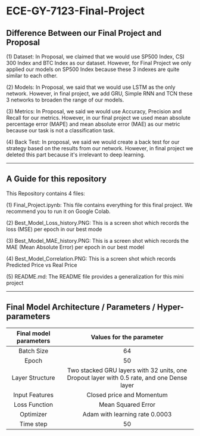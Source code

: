 # ECE-GY-7123-Final-Project
##  Difference Between our Final Project and Proposal

(1) Dataset: In Proposal, we claimed that we would use SP500 Index, CSI 300 Index and BTC Index as our dataset. However, for Final Project we only applied our models on SP500 Index because these 3 indexes are quite similar to each other.

(2) Models: In Proposal, we said that we would use LSTM as the only network. However, in final project, we add GRU, Simple RNN and TCN these 3 networks to broaden the range of our models.

(3) Metrics: In Proposal, we said we would use Accuracy, Precision and Recall for our metrics. However, in our final project we used mean absolute percentage error (MAPE) and mean absolute error (MAE) as our metric because our task is not a classification task.

(4) Back Test: In proposal, we said we would create a back test for our strategy based on the results from our network. However, in final project we deleted this part because it's irrelevant to deep learning.

--------------------------------------------------------------------

## A Guide for this repository

This Repository contains 4 files:

(1) Final_Project.ipynb: This file contains everything for this final project. We recommend you to run it on Google Colab.

(2) Best_Model_Loss_history.PNG: This is a screen shot which records the loss (MSE) per epoch in our best mode

(3) Best_Model_MAE_history.PNG: This is a screen shot which records the MAE (Mean Absolute Error) per epoch in our best model

(4) Best_Model_Correlation.PNG: This is a screen shot which records Predicted Price vs Real Price

(5) README.md: The README file provides a generalization for this mini project

------------------------------------------------------------------------------------------------------

## Final Model Architecture / Parameters / Hyper-parameters

| Final model parameters |                   Values for the parameter                   |
| :--------------------: | :----------------------------------------------------------: |
|       Batch Size       |                              64                              |
|         Epoch          |                              50                              |
|    Layer Structure     | Two stacked GRU layers with 32 units, one Dropout layer with 0.5 rate, and one Dense layer |
|     Input Features     |                  Closed price and Momentum                   |
|     Loss Function      |                      Mean Squared Error                      |
|       Optimizer        |                Adam with learning rate 0.0003                |
|       Time step        |                              50                              |

